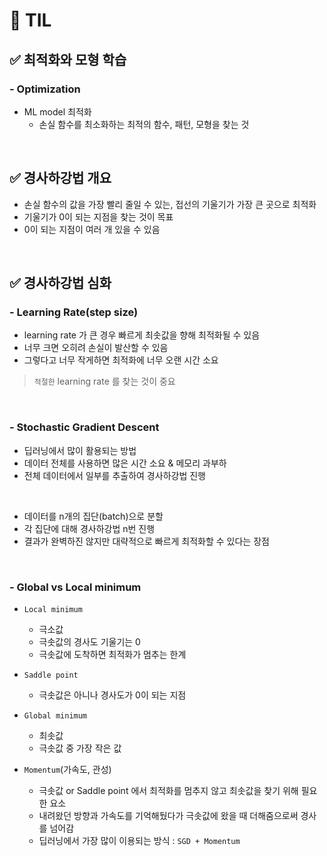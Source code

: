 # 🦁 TIL

## ✅ 최적화와 모형 학습
### - Optimization
* ML model 최적화
  * 손실 함수를 최소화하는 최적의 함수, 패턴, 모형을 찾는 것

<br>

## ✅ 경사하강법 개요
* 손실 함수의 값을 가장 빨리 줄일 수 있는, 접선의 기울기가 가장 큰 곳으로 최적화
* 기울기가 0이 되는 지점을 찾는 것이 목표
* 0이 되는 지점이 여러 개 있을 수 있음 


<br>

## ✅ 경사하강법 심화
### - Learning Rate(step size)
* learning rate 가 큰 경우 빠르게 최솟값을 향해 최적화될 수 있음
* 너무 크면 오히려 손실이 발산할 수 있음
* 그렇다고 너무 작게하면 최적화에 너무 오랜 시간 소요
> `적절한` learning rate 를 찾는 것이 중요

<br>

### - Stochastic Gradient Descent
* 딥러닝에서 많이 활용되는 방법
* 데이터 전체를 사용하면 많은 시간 소요 & 메모리 과부하
* 전체 데이터에서 일부를 추출하여 경사하강법 진행
  
<br>

* 데이터를 n개의 집단(batch)으로 분할
* 각 집단에 대해 경사하강법 n번 진행
* 결과가 완벽하진 않지만 대략적으로 빠르게 최적화할 수 있다는 장점


<br>

### - Global vs Local minimum
* `Local minimum`
  * 극소값
  * 극솟값의 경사도 기울기는 0
  * 극솟값에 도착하면 최적화가 멈추는 한계

* `Saddle point`
  * 극솟값은 아니나 경사도가 0이 되는 지점

* `Global minimum`
  * 최솟값
  * 극솟값 중 가장 작은 값

* `Momentum`(가속도, 관성)
  * 극솟값 or Saddle point 에서 최적화를 멈추지 않고 최솟값을 찾기 위해 필요한 요소
  * 내려왔던 방향과 가속도를 기억해뒀다가 극솟값에 왔을 때 더해줌으로써 경사를 넘어감
  * 딥러닝에서 가장 많이 이용되는 방식 : `SGD + Momentum`